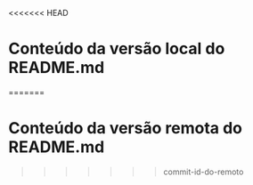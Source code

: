 <<<<<<< HEAD
# Conteúdo da versão local do README.md
=======
# Conteúdo da versão remota do README.md
>>>>>>> commit-id-do-remoto
